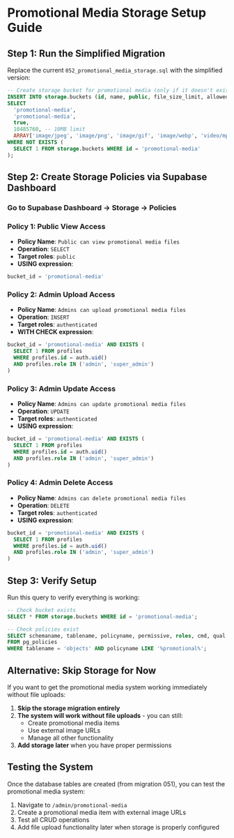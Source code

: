 # Promotional Media Storage Setup Guide

## Step 1: Run the Simplified Migration

Replace the current `052_promotional_media_storage.sql` with the simplified version:

```sql
-- Create storage bucket for promotional media (only if it doesn't exist)
INSERT INTO storage.buckets (id, name, public, file_size_limit, allowed_mime_types)
SELECT 
  'promotional-media',
  'promotional-media',
  true,
  10485760, -- 10MB limit
  ARRAY['image/jpeg', 'image/png', 'image/gif', 'image/webp', 'video/mp4', 'video/webm', 'video/ogg']
WHERE NOT EXISTS (
  SELECT 1 FROM storage.buckets WHERE id = 'promotional-media'
);
```

## Step 2: Create Storage Policies via Supabase Dashboard

### Go to Supabase Dashboard → Storage → Policies

### Policy 1: Public View Access
- **Policy Name**: `Public can view promotional media files`
- **Operation**: `SELECT`
- **Target roles**: `public`
- **USING expression**:
```sql
bucket_id = 'promotional-media'
```

### Policy 2: Admin Upload Access
- **Policy Name**: `Admins can upload promotional media files`
- **Operation**: `INSERT`
- **Target roles**: `authenticated`
- **WITH CHECK expression**:
```sql
bucket_id = 'promotional-media' AND EXISTS (
  SELECT 1 FROM profiles 
  WHERE profiles.id = auth.uid() 
  AND profiles.role IN ('admin', 'super_admin')
)
```

### Policy 3: Admin Update Access
- **Policy Name**: `Admins can update promotional media files`
- **Operation**: `UPDATE`
- **Target roles**: `authenticated`
- **USING expression**:
```sql
bucket_id = 'promotional-media' AND EXISTS (
  SELECT 1 FROM profiles 
  WHERE profiles.id = auth.uid() 
  AND profiles.role IN ('admin', 'super_admin')
)
```

### Policy 4: Admin Delete Access
- **Policy Name**: `Admins can delete promotional media files`
- **Operation**: `DELETE`
- **Target roles**: `authenticated`
- **USING expression**:
```sql
bucket_id = 'promotional-media' AND EXISTS (
  SELECT 1 FROM profiles 
  WHERE profiles.id = auth.uid() 
  AND profiles.role IN ('admin', 'super_admin')
)
```

## Step 3: Verify Setup

Run this query to verify everything is working:

```sql
-- Check bucket exists
SELECT * FROM storage.buckets WHERE id = 'promotional-media';

-- Check policies exist
SELECT schemaname, tablename, policyname, permissive, roles, cmd, qual 
FROM pg_policies 
WHERE tablename = 'objects' AND policyname LIKE '%promotional%';
```

## Alternative: Skip Storage for Now

If you want to get the promotional media system working immediately without file uploads:

1. **Skip the storage migration entirely**
2. **The system will work without file uploads** - you can still:
   - Create promotional media items
   - Use external image URLs
   - Manage all other functionality
3. **Add storage later** when you have proper permissions

## Testing the System

Once the database tables are created (from migration 051), you can test the promotional media system:

1. Navigate to `/admin/promotional-media`
2. Create a promotional media item with external image URLs
3. Test all CRUD operations
4. Add file upload functionality later when storage is properly configured






